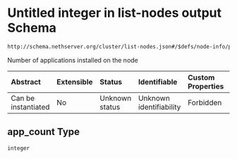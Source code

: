 # Untitled integer in list-nodes output Schema

```txt
http://schema.nethserver.org/cluster/list-nodes.json#/$defs/node-info/properties/app_count
```

Number of applications installed on the node

| Abstract            | Extensible | Status         | Identifiable            | Custom Properties | Additional Properties | Access Restrictions | Defined In                                                          |
| :------------------ | :--------- | :------------- | :---------------------- | :---------------- | :-------------------- | :------------------ | :------------------------------------------------------------------ |
| Can be instantiated | No         | Unknown status | Unknown identifiability | Forbidden         | Allowed               | none                | [list-nodes.json\*](cluster/list-nodes.json "open original schema") |

## app\_count Type

`integer`
